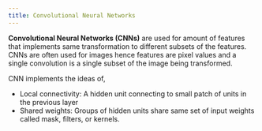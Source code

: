 ```yaml
---
title: Convolutional Neural Networks
---
```


**Convolutional Neural Networks (CNNs)** are used for amount of features that implements same transformation to different subsets of the features. CNNs are often used for images hence features are pixel values and a single convolution is a single subset of the image being transformed.

CNN implements the ideas of,

* Local connectivity: A hidden unit connecting to small patch of units in the previous layer
* Shared weights: Groups of hidden units share same set of input weights called mask, filters, or kernels.